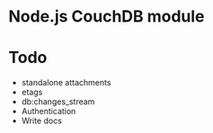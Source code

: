# Node.js CouchDB module

# Todo

* standalone attachments
* etags
* db:changes_stream
* Authentication
* Write docs
